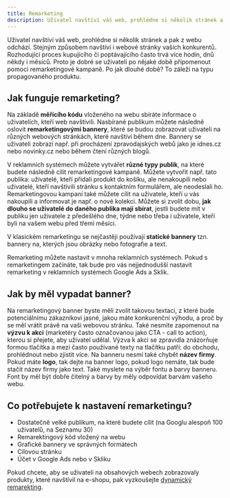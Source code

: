 ```yaml
---
title: Remarketing
description: Uživatel navštíví váš web, prohlédne si několik stránek a pak z webu odchází. Stejným způsobem navštíví i webové stránky vašich konkurentů. Rozhodující proces kupujícího či poptávajícího často trvá více hodin, dnů někdy i měsíců. Proto je dobré se uživateli po nějaké době připomenout pomocí remarketingové kampaně.
---
```

Uživatel navštíví váš web, prohlédne si několik stránek a pak z webu odchází. Stejným způsobem navštíví i webové stránky vašich konkurentů. Rozhodující proces kupujícího či poptávajícího často trvá více hodin, dnů někdy i měsíců. Proto je dobré se uživateli po nějaké době připomenout pomocí remarketingové kampaně. Po jak dlouhé době? To záleží na typu propagovaného produktu.

## Jak funguje remarketing?
Na základě **měřícího kódu** vloženého na webu sbíráte informace o uživatelích, kteří web navštívili. Nasbírané publikum můžete následně oslovit **remarketingovými bannery**, které se budou zobrazovat uživateli na různých webových stránkách, které navštíví během dne. Bannery se uživateli zobrazí např.  při procházení zpravodajských webů jako je idnes.cz nebo novinky.cz nebo během čtení různých blogů.

V reklamních systémech můžete vytvářet **různé typy publik**, na které budete následně cílit remarketingové kampaně. Můžete vytvořit např. tato publika: uživatelé, kteří přidali produkt do košíku, ale nenakoupili nebo uživatelé, kteří navštívili stránku s kontaktním formulářem, ale neodeslali ho. Remarketingovou kampaní také můžete cílit na uživatele, kteří u vás nakoupili a informovat je např. o nové kolekci. Můžete si zvolit dobu, **jak dlouho se uživatelé do daného publika mají sbírat**, jestli budete mít v publiku jen uživatele z předešlého dne, týdne nebo třeba i uživatele, kteří byli na vašem webu před třemi měsíci.

V klasickém remarketingu se nejčastěji používají **statické bannery** tzn. bannery na, kterých jsou obrázky nebo fotografie a text.

Remarketing můžete nastavit v mnoha reklamních systémech. Pokud s remarketingem začínáte, tak bude pro vás nejjednodušší nastavit remarketing v reklamních systémech Google Ads a Sklik.

## Jak by měl vypadat banner?
Na remarketingový banner byste měli zvolit takovou textaci, z které bude potenciálnímu zákazníkovi jasné, jakou máte konkurenční výhodu, a proč by se měl vrátit právě na vaši webovou stránku. Také nesmíte zapomenout na **výzvu k akci** (marketéry často označovanou jako CTA - call to action), kterou si přejete, aby uživatel udělal. Výzva k akci se zpravidla znázorňuje formou tlačítka a mezi často používané texty na tlačítku patří: do obchodu, prohlédnout nebo zjistit více. Na banneru nesmí také chybět **název firmy**. Pokud máte **logo**, tak dejte na banner logo, pokud logo nemáte, tak bude stačit název firmy jako text. Také myslete na výběr fontu a barvy banneru. Font by měl být dobře čitelný a barvy by měly odpovídat barvám vašeho webu.

## Co potřebujete k nastavení remarketingu?

* Dostatečně velké publikum, na které budete cílit (na Googlu alespoň 100 uživatelů, na Seznamu 30)
* Remarektingový kód vložený na webu
* Grafické bannery ve správných formátech
* Cílovou stránku
* Účet v Google Ads nebo v Skliku


Pokud chcete, aby se uživateli na obsahových webech zobrazovaly produkty, které navštívil na e-shopu, pak vyzkoušejte [dynamický remarekting](/blog/dynamicky-remarketing/).
